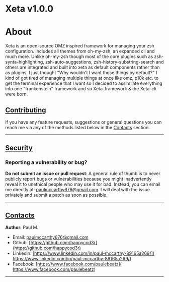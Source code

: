 # Xeta v1.0.0

# About

Xeta is an open-source OMZ inspired framework for managing your zsh configuration. Includes all themes from oh-my-zsh, an expanded cli and much more. Unlike oh-my-zsh though most of the core plugins such as zsh-synta-highlighting, zsh-auto-suggestions, zsh-history-substring-search and others are integrated and built into xeta as default components rather than as plugins. I just thought "Why wouldn't I want those things by default?" 
I kind of got tired of managing multiple things at once like omz, p10k etc. to get the terminal experience that I want so I decided to assimilate everything into one "frankenstein" framework and so Xeta-framework & the Xeta-cli were born.

## [Contributing](#contributing)

If you have any feature requests, suggestions or general questions you can reach me via any of the methods listed below in the [Contacts](#contacts) section.

---

## [Security](#security)

### Reporting a vulnerability or bug?

**Do not submit an issue or pull request**: A general rule of thumb is to never publicly report bugs or vulnerabilities because you might inadvertently reveal it to unethical people who may use it for bad. Instead, you can email me directly at: [paulmccarthy676@gmail.com](mailto:paulmccarthy676@gmail.com). I will deal with the issue privately and submit a patch as soon as possible.

---

## [Contacts](#contacts)

**Author:** Paul M.

* Email: [paulmccarthy676@gmail.com](mailto:paulmccarthy676@gmail.com)
* Github: [https://github.com/happycod3r](https://github.com/happycod3r)
* Linkedin: [https://www.linkedin.com/in/paul-mccarthy-89165a269/]( https://www.linkedin.com/in/paul-mccarthy-89165a269/)
* Facebook: [https://www.facebook.com/paulebeatz]( https://www.facebook.com/paulebeatz)

---

